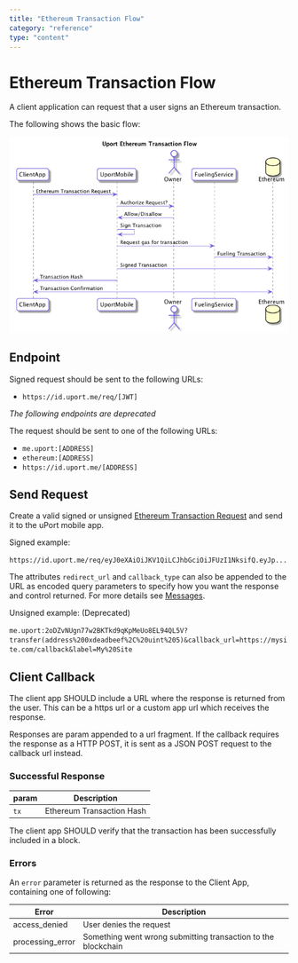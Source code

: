 ```yaml
---
title: "Ethereum Transaction Flow"
category: "reference"
type: "content"
---
```


# Ethereum Transaction Flow

A client application can request that a user signs an Ethereum transaction.

The following shows the basic flow:

![Ethereum Transaction Flow](tx.png)

## Endpoint

Signed request should be sent to the following URLs:

- `https://id.uport.me/req/[JWT]`

*The following endpoints are deprecated*

The request should be sent to one of the following URLs:

- `me.uport:[ADDRESS]`
- `ethereum:[ADDRESS]`
- `https://id.uport.me/[ADDRESS]`

## Send Request

Create a valid signed or unsigned [Ethereum Transaction Request](../messages/tx.md) and send it to the uPort mobile app.

Signed example:

`https://id.uport.me/req/eyJ0eXAiOiJKV1QiLCJhbGciOiJFUzI1NksifQ.eyJp...`

The attributes `redirect_url` and `callback_type` can also be appended to the URL as encoded query parameters to specify how you want the response and control returned. For more details see [Messages](./index.md#json-web-token).

Unsigned example: (Deprecated)

`me.uport:2oDZvNUgn77w2BKTkd9qKpMeUo8EL94QL5V?transfer(address%200xdeadbeef%2C%20uint%205)&callback_url=https://mysite.com/callback&label=My%20Site`

## Client Callback

The client app SHOULD include a URL where the response is returned from the user. This can be a https url or a custom app url which receives the response.

Responses are param appended to a url fragment. If the callback requires the response as a HTTP POST, it is sent as a JSON POST request to the callback url instead.

### Successful Response

param | Description
----- | -----------
`tx`  | Ethereum Transaction Hash

The client app SHOULD verify that the transaction has been successfully included in a block.

### Errors

An `error` parameter is returned as the response to the Client App, containing one of following:

Error         | Description
------------- | -----------
access_denied | User denies the request
processing_error | Something went wrong submitting transaction to the blockchain
